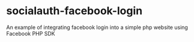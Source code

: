 # socialauth-facebook-login
An example of integrating facebook login into a simple php website using Facebook PHP SDK
